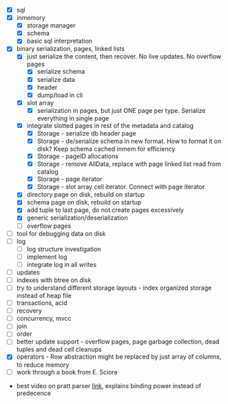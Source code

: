 * [x] sql
* [x] inmemory
    * [x] storage manager
    * [x] schema
    * [x] basic sql interpretation
* [x] binary serialization, pages, linked lists
    * [x] just serialize the content, then recover. No live updates. No overflow pages
        * [x] serialize schema
        * [x] serialize data
        * [x] header
        * [x] dump/load in cli
    * [x] slot array
        * [x] serialization in pages, but just ONE page per type. Serialize everything in single page
    * [x] integrate slotted pages in rest of the metadata and catalog
        * [x] Storage - serialize db header page
        * [x] Storage - de/serialize schema in new format. How to format it on disk? Keep schema cached inmem for efficiency
        * [x] Storage - pageID allocations
        * [x] Storage - remove AllData, replace with page linked list read from catalog
        * [x] Storage - page iterator
        * [x] Storage - slot array cell iterator. Connect with page iterator
    * [x] directory page on disk, rebuild on startup
    * [x] schema page on disk, rebuild on startup
    * [x] add tuple to last page, do not create pages excessively
    * [x] generic serialization/deserialization
    * [ ] overflow pages
* [ ] tool for debugging data on disk
* [ ] log
    * [ ] log structure investigation
    * [ ] implement log
    * [ ] integrate log in all writes
* [ ] updates
* [ ] indexes with btree on disk
* [ ] try to understand different storage layouts - index organized storage instead of heap file
* [ ] transactions, acid
* [ ] recovery
* [ ] concurrency, mvcc
* [ ] join
* [ ] order
* [ ] better update support - overflow pages, page garbage collection, dead tuples and dead cell cleanups 
* [x] operators - Row abstraction might be replaced by just array of columns, to reduce memory
* [ ] work through a book from E. Sciore

* best video on pratt parser [link](https://www.youtube.com/watch?v=0c8b7YfsBKs), explains binding power instead of predecence
